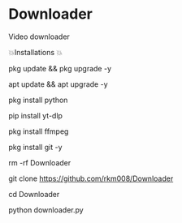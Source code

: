 # Downloader
Video downloader 


 💥Installations 💥


pkg update && pkg upgrade -y

apt update && apt upgrade -y

pkg install python

pip install yt-dlp

pkg install ffmpeg 

pkg install git -y

rm -rf Downloader

git clone https://github.com/rkm008/Downloader

cd Downloader

python downloader.py
